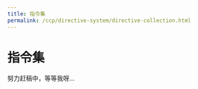 ```yaml
---
title: 指令集
permalink: /ccp/directive-system/directive-collection.html
---
```


# 指令集

努力赶稿中，等等我呀...
